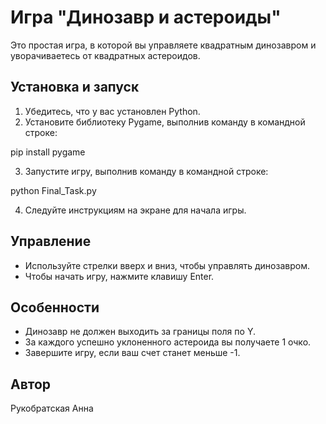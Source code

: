 # Игра "Динозавр и астероиды"

Это простая игра, в которой вы управляете квадратным динозавром и уворачиваетесь от квадратных астероидов.

## Установка и запуск

1. Убедитесь, что у вас установлен Python.
2. Установите библиотеку Pygame, выполнив команду в командной строке:

pip install pygame

3. Запустите игру, выполнив команду в командной строке:

python Final_Task.py

4. Следуйте инструкциям на экране для начала игры.

## Управление

- Используйте стрелки вверх и вниз, чтобы управлять динозавром.
- Чтобы начать игру, нажмите клавишу Enter.

## Особенности

- Динозавр не должен выходить за границы поля по Y.
- За каждого успешно уклоненного астероида вы получаете 1 очко.
- Завершите игру, если ваш счет станет меньше -1.

## Автор

Рукобратская Анна
